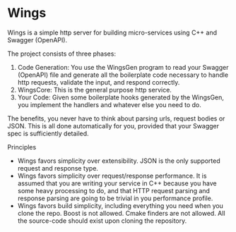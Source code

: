 Wings
=====

Wings is a simple http server for building micro-services using C++ and Swagger (OpenAPI).

The project consists of three phases:

1. Code Generation: You use the WingsGen program to read your Swagger (OpenAPI) file and generate all the boilerplate code necessary to handle http requests, validate the input, and respond correctly.
2. WingsCore: This is the general purpose http service.
3. Your Code: Given some boilerplate hooks generated by the WingsGen, you implement the handlers and whatever else you need to do.

The benefits, you never have to think about parsing urls, request bodies or JSON. This is all done automatically for you, provided that your Swagger spec is sufficiently detailed.

Principles

  * Wings favors simplicity over extensibility. JSON is the only supported request and response type.
  * Wings favors simplicity over request/response performance. It is assumed that you are writing your service in C++ because you have some heavy processing to do, and that HTTP request parsing and response parsing are going to be trivial in you performance profile.
  * Wings favors build simplicity, including everything you need when you clone the repo. Boost is not allowed. Cmake finders are not allowed. All the source-code should exist upon cloning the repository.
